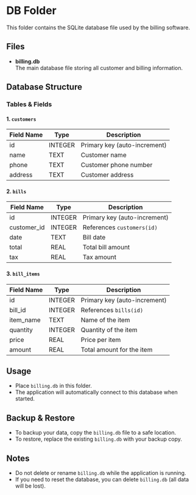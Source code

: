 # DB Folder

This folder contains the SQLite database file used by the billing software.

## Files

- **billing.db**  
  The main database file storing all customer and billing information.

## Database Structure

### Tables & Fields

#### 1. `customers`
| Field Name   | Type     | Description                |
|--------------|----------|----------------------------|
| id           | INTEGER  | Primary key (auto-increment) |
| name         | TEXT     | Customer name              |
| phone        | TEXT     | Customer phone number      |
| address      | TEXT     | Customer address           |

#### 2. `bills`
| Field Name   | Type     | Description                |
|--------------|----------|----------------------------|
| id           | INTEGER  | Primary key (auto-increment) |
| customer_id  | INTEGER  | References `customers(id)` |
| date         | TEXT     | Bill date                  |
| total        | REAL     | Total bill amount          |
| tax          | REAL     | Tax amount                 |

#### 3. `bill_items`
| Field Name   | Type     | Description                |
|--------------|----------|----------------------------|
| id           | INTEGER  | Primary key (auto-increment) |
| bill_id      | INTEGER  | References `bills(id)`     |
| item_name    | TEXT     | Name of the item           |
| quantity     | INTEGER  | Quantity of the item       |
| price        | REAL     | Price per item             |
| amount       | REAL     | Total amount for the item  |

## Usage

- Place `billing.db` in this folder.
- The application will automatically connect to this database when started.

## Backup & Restore

- To backup your data, copy the `billing.db` file to a safe location.
- To restore, replace the existing `billing.db` with your backup copy.

## Notes

- Do not delete or rename `billing.db` while the application is running.
- If you need to reset the database, you can delete `billing.db` (all data will be lost).